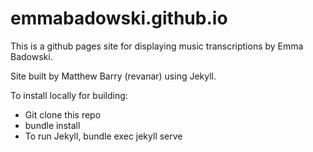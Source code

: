 # emmabadowski.github.io

This is a github pages site for displaying music transcriptions by Emma Badowski.

Site built by Matthew Barry (revanar) using Jekyll.

To install locally for building:

- Git clone this repo
- bundle install
- To run Jekyll, bundle exec jekyll serve

